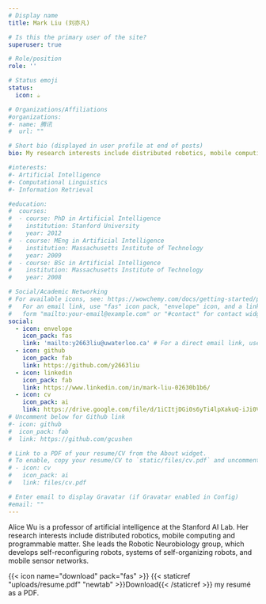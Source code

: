 ```yaml
---
# Display name
title: Mark Liu (刘亦凡)

# Is this the primary user of the site?
superuser: true

# Role/position
role: ''

# Status emoji
status:
  icon: ☕️

# Organizations/Affiliations
#organizations:
#- name: 腾讯
#  url: ""

# Short bio (displayed in user profile at end of posts)
bio: My research interests include distributed robotics, mobile computing and programmable matter.

#interests:
#- Artificial Intelligence
#- Computational Linguistics
#- Information Retrieval

#education:
#  courses:
#  - course: PhD in Artificial Intelligence
#    institution: Stanford University
#    year: 2012
#  - course: MEng in Artificial Intelligence
#    institution: Massachusetts Institute of Technology
#    year: 2009
#  - course: BSc in Artificial Intelligence
#    institution: Massachusetts Institute of Technology
#    year: 2008

# Social/Academic Networking
# For available icons, see: https://wowchemy.com/docs/getting-started/page-builder/#icons
#   For an email link, use "fas" icon pack, "envelope" icon, and a link in the
#   form "mailto:your-email@example.com" or "#contact" for contact widget.
social:
  - icon: envelope
    icon_pack: fas
    link: 'mailto:y2663liu@uwaterloo.ca' # For a direct email link, use "mailto:test@example.org".
  - icon: github
    icon_pack: fab
    link: https://github.com/y2663liu
  - icon: linkedin
    icon_pack: fab
    link: https://www.linkedin.com/in/mark-liu-02630b1b6/
  - icon: cv
    icon_pack: ai
    link: https://drive.google.com/file/d/1iCItjDGi0s6yTi4lpXakuQ-iJi0V9zep/view
# Uncomment below for Github link
#- icon: github
#  icon_pack: fab
#  link: https://github.com/gcushen

# Link to a PDF of your resume/CV from the About widget.
# To enable, copy your resume/CV to `static/files/cv.pdf` and uncomment the lines below.
# - icon: cv
#   icon_pack: ai
#   link: files/cv.pdf

# Enter email to display Gravatar (if Gravatar enabled in Config)
#email: ""
---
```


Alice Wu is a professor of artificial intelligence at the Stanford AI Lab. Her research interests include distributed robotics, mobile computing and programmable matter. She leads the Robotic Neurobiology group, which develops self-reconfiguring robots, systems of self-organizing robots, and mobile sensor networks.

{{< icon name="download" pack="fas" >}} {{< staticref "uploads/resume.pdf" "newtab" >}}Download{{< /staticref >}} my resumé as a PDF.

